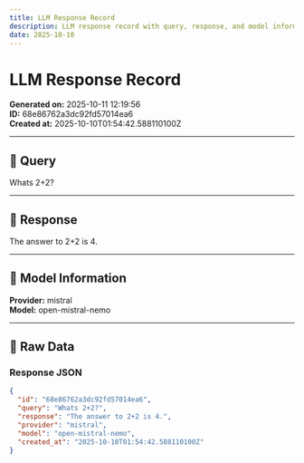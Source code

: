 ```yaml
---
title: LLM Response Record
description: LLM response record with query, response, and model information
date: 2025-10-10
---
```


# LLM Response Record

**Generated on:** 2025-10-11 12:19:56  
**ID:** 68e86762a3dc92fd57014ea6  
**Created at:** 2025-10-10T01:54:42.588110100Z

---

## 🤖 Query

Whats 2+2?

---

## 💬 Response

The answer to 2+2 is 4.

---

## 🔧 Model Information

**Provider:** mistral  
**Model:** open-mistral-nemo

---

## 📄 Raw Data

### Response JSON
```json
{
  "id": "68e86762a3dc92fd57014ea6",
  "query": "Whats 2+2?",
  "response": "The answer to 2+2 is 4.",
  "provider": "mistral",
  "model": "open-mistral-nemo",
  "created_at": "2025-10-10T01:54:42.588110100Z"
}
```